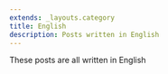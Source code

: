 ```yaml
---
extends: _layouts.category
title: English
description: Posts written in English
---
```


These posts are all written in English